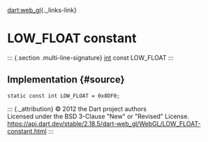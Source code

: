 [dart:web\_gl](../../dart-web_gl/dart-web_gl-library){._links-link}

LOW\_FLOAT constant
===================

::: {.section .multi-line-signature}
[int](../../dart-core/int-class) const LOW\_FLOAT
:::

Implementation {#source}
--------------

``` {.language-dart data-language="dart"}
static const int LOW_FLOAT = 0x8DF0;
```

::: {._attribution}
© 2012 the Dart project authors\
Licensed under the BSD 3-Clause \"New\" or \"Revised\" License.\
<https://api.dart.dev/stable/2.18.5/dart-web_gl/WebGL/LOW_FLOAT-constant.html>
:::
